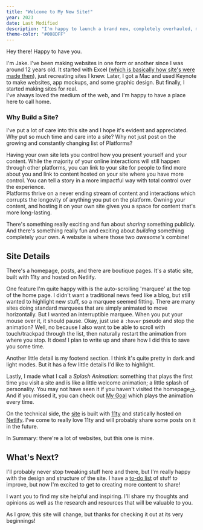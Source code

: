 ```yaml
---
title: "Welcome to My New Site!"
year: 2023
date: Last Modified
description: "I'm happy to launch a brand new, completely overhauled, majorly improved, and highly considered website!"
theme-color: "#008DFF"
---
```

Hey there! Happy to have you.

I'm Jake. I've been making websites in one form or another since I was around 12 years old. It started with Excel ([which is basically how site's were made then](https://thehistoryoftheweb.com/tables-layout-absurd/)), just recreating sites I knew. Later, I got a Mac and used Keynote to make websites, app mockups, and some graphic design. But finally, I started making sites for real.
</br>I've always loved the medium of the web, and I'm happy to have a place here to call home.

### Why Build a Site?
I've put a lot of care into this site and I hope it's evident and appreciated. Why put so much time and care into a site? Why not just post on the growing and constantly changing list of Platforms?

Having your own site lets you control how you present yourself and your content. While the majority of your online interactions will still happen through other platforms, you can link to your site for people to find more about you and link to content hosted on your site where you have more control. You can tell a story in a more impactful way with total control over the experience.
</br>Platforms thrive on a never ending stream of content and interactions which corrupts the longevity of anything you put on the platform. Owning your content, and hosting it on your own site gives you a space for content that's more long-lasting.

There's something really exciting and fun about *sharing* something publicly. And there's something really fun and exciting about *building* something completely your own. A website is where those two *awesome's* combine!

## Site Details
There's a homepage, posts, and there are boutique pages. It's a static site, built with 11ty and hosted on Netlify.

One feature I'm quite happy with is the auto-scrolling 'marquee' at the top of the home page. I didn't want a traditional news feed like a blog, but still wanted to highlight new stuff, so a marquee seemed fitting. There are many sites doing standard marquees that are simply animated to move horizontally. But I wanted an interruptible marquee. When you put your mouse over it, it should pause. Okay, just use a `:hover` pseudo and stop the animation? Well, no because I also want to be able to scroll with touch/trackpad through the list, then naturally restart the animation from where you stop. It does! I plan to write up and share how I did this to save you some time.

Another little detail is my footend section. I think it's quite pretty in dark and light modes. But it has a few little details I'd like to highlight.

Lastly, I made what I call a *Splash Animation*: something that plays the first time you visit a site and is like a little welcome animation; a little splash of personality. You may not have seen it if you haven't visited the homepage[→](/). And if you missed it, you can check out [My Goal](/goal) which plays the animation every time.

On the technical side, the [site](https://github.com/notnotjake/notnotjake) is built with [11ty](https://www.11ty.dev/) and statically hosted on [Netlify](https://www.netlify.com/blog/2020/04/09/lets-learn-eleventy-boost-your-jamstack-skills-with-11ty/). I've come to really love 11ty and will probably share some posts on it in the future.

In Summary: there're a lot of websites, but this one is mine.

## What's Next?
I'll probably never stop tweaking stuff here and there, but I'm really happy with the design and structure of the site. I have a [to-do list](https://github.com/notnotjake/notnotjake/blob/main/do-list.md?plain=1) of stuff to improve, but now I'm excited to get to creating more content to share!

I want you to find my site helpful and inspiring. I'll share my thoughts and opinions as well as the research and resources that will be valuable to you. 

As I grow, this site will change, but thanks for checking it out at its very beginnings!